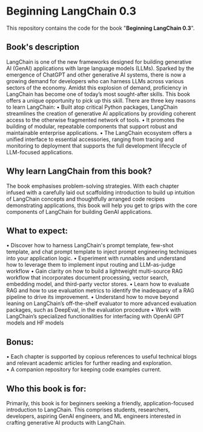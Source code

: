 # Beginning LangChain 0.3

This repository contains the code for the book "**Beginning LangChain 0.3**".

## Book's description
LangChain is one of the new frameworks designed for building generative AI (GenAI) applications with large language models (LLMs). 
Sparked by the emergence of ChatGPT and other generative AI systems, there is now a growing demand for developers who can harness LLMs across various sectors of the economy. Amidst this explosion of demand, proficiency in LangChain has become one of today’s most sought-after skills. This book offers a unique opportunity to pick up this skill. 
There are three key reasons to learn LangChain:
•	Built atop critical Python packages, LangChain streamlines the creation of generative AI applications by providing coherent access to the otherwise fragmented network of tools.
•	It promotes the building of modular, repeatable components that support robust and maintainable enterprise applications.
•	The LangChain ecosystem offers a unified interface to essential accessories, ranging from tracing and monitoring to deployment that supports the full development lifecycle of LLM-focused applications.

## Why learn LangChain from this book? 
The book emphasises problem-solving strategies. With each chapter infused with a carefully laid out scaffolding introduction to build up intuition of LangChain concepts and thoughtfully arranged code recipes demonstrating applications, this book will help you get to grips with the core components of LangChain for building GenAI applications. 

## What to expect:
•	Discover how to harness LangChain's prompt template, few-shot template, and chat prompt template to inject prompt engineering techniques into your application logic.
•	Experiment with runnables and understand how to leverage them to implement input routing and LLM-as-judge workflow
•	Gain clarity on how to build a lightweight multi-source RAG workflow that incorporates document processing, vector search, embedding model, and third-party vector stores. 
•	Learn how to evaluate RAG and how to use evaluation metrics to identify the inadequacy of a RAG pipeline to drive its improvement.
•	Understand how to move beyond leaning on LangChain’s off-the-shelf evaluator to more advanced evaluation packages, such as DeepEval, in the evaluation procedure
•	Work with LangChain’s specialized functionalities for interfacing with OpenAI GPT models and HF models

## Bonus:
•	Each chapter is supported by copious references to useful technical blogs and relevant academic articles for further reading and exploration.  
•	A companion repository for keeping code examples current. 

## Who this book is for:
Primarily, this book is for beginners seeking a friendly, application-focused introduction to LangChain. This comprises students, researchers, developers, aspiring GenAI engineers, and ML engineers interested in crafting generative AI products with LangChain. 

